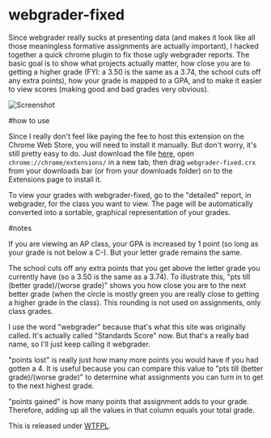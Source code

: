webgrader-fixed
===============

Since webgrader really sucks at presenting data (and makes it look like all those meaningless formative assignments are actually important), I hacked together a quick chrome plugin to fix those ugly webgrader reports. The basic goal is to show what projects actually matter, how close you are to getting a higher grade (FYI: a 3.50 is the same as a 3.74, the school cuts off any extra points), how your grade is mapped to a GPA, and to make it easier to view scores (making good and bad grades very obvious).

![Screenshot](https://raw.github.com/slang800/psychic-ninja/master/webgrader-fixed.png)

#how to use

Since I really don't feel like paying the fee to host this extension on the Chrome Web Store, you will need to install it manually. But don't worry, it's still pretty easy to do. Just download the file [here](https://github.com/slang800/webgrader-fixed/raw/master/webgrader-fixed.crx), open `chrome://chrome/extensions/` in a new tab, then drag `webgrader-fixed.crx` from your downloads bar (or from your downloads folder) on to the Extensions page to install it.

To view your grades with webgrader-fixed, go to the "detailed" report, in webgrader, for the class you want to view. The page will be automatically converted into a sortable, graphical representation of your grades.


#notes

If you are viewing an AP class, your GPA is increased by 1 point (so long as your grade is not below a C-). But your letter grade remains the same.

The school cuts off any extra points that you get above the letter grade you currently have (so a 3.50 is the same as a 3.74). To illustrate this, "pts till (better grade)/(worse grade)" shows you how close you are to the next better grade (when the circle is mostly green you are really close to getting a higher grade in the class). This rounding is not used on assignments, only class grades.

I use the word "webgrader" because that's what this site was originally called. It's actually called "Standards Score" now. But that's a really bad name, so I'll just keep calling it webgrader.

"points lost" is really just how many more points you would have if you had gotten a 4. It is useful because you can compare this value to "pts till (better grade)/(worse grade)" to determine what assignments you can turn in to get to the next highest grade.

"points gained" is how many points that assignment adds to your grade. Therefore, adding up all the values in that column equals your total grade.

This is released under [WTFPL](http://sam.zoy.org/wtfpl/).